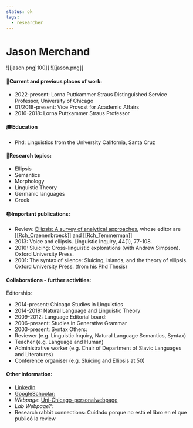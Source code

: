 ```yaml
---
status: ok
tags:
  - researcher
---
```

# Jason Merchand
![[jason.png|100]]
![[jason.png]]
#### 💼Current and previous places of work:
- 2022-present: Lorna Puttkammer Straus Distinguished Service Professor, University of Chicago
- 01/2018-present: Vice Provost for Academic Affairs
- 2016-2018: Lorna Puttkammer Straus Professor

#### 🎓Education
- Phd: Linguistics from the University California, Santa Cruz 
#### 🧐Research topics:
- Ellipsis
- Semantics
- Morphology
- Linguistic Theory
- Germanic languages
- Greek
#### 📚Important publications:
- Review: [Ellipsis: A survey of analytical approaches](obsidian://open?vault=Prueba_carpeta_obsidian&file=97_PDF_files%2Frevision_ellipsis.pdf), whose editor are  [[Rch_Craenenbroeck]] and [[Rch_Temmerman]]
- 2013: Voice and ellipsis. Linguistic Inquiry, 44(1), 77-108.
- 2010: Sluicing: Cross-linguistic explorations (with Andrew Simpson). Oxford University Press.
- 2001: The syntax of silence: Sluicing, islands, and the theory of ellipsis. Oxford University Press. (from his Phd Thesis)
	
#### Collaborations - further activities:
Editorship:
- 2014-present: Chicago Studies in Linguistics
- 2014-2019: Natural Language and Linguistic Theory
- 2009-2012: Language
Editorial board:
- 2006-present: Studies in Generative Grammar
- 2003-present: Syntax
Others:
- Reviewer (e.g. Linguistic Inquiry, Natural Language Semantics, Syntax)
- Teacher (e.g. Language and Human)
- Administrative worker (e.g. Chair of Department of Slavic Languages and Literatures)
- Conference organiser (e.g. Sluicing and Ellipsis at 50)
#### Other information:
- [LinkedIn](https://www.linkedin.com/in/jason-merchant-0326576/)
- [GoogleSchoolar: ](https://scholar.google.com/citations?hl=en&user=vC2lYDUAAAAJ&view_op=list_works&sortby=pubdate)
- _Webpage_: [Uni-Chicago-personalwebpage](https://home.uchicago.edu/merchant/)
- _Lab Webpage?_:
- Research rabbit connections:  Cuidado porque no está el libro en el que publicó la review



